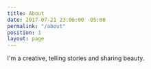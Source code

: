 ```yaml
---
title: About
date: 2017-07-21 23:06:00 -05:00
permalink: "/about"
position: 1
layout: page
---
```


I'm a creative, telling stories and sharing beauty.
